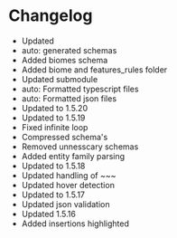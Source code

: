 # Changelog 
- Updated
- auto: generated schemas
- Added biomes schema
- Added biome and features_rules folder
- Updated submodule
- auto: Formatted typescript files
- auto: Formatted json files
- Updated to 1.5.20
- Updated to 1.5.19
- Fixed infinite loop
- Compressed schema's
- Removed unnesscary schemas
- Added entity family parsing
- Updated to 1.5.18
- Updated handling of ~~~
- Updated hover detection
- Updated to 1.5.17
- Updated json validation
- Updated 1.5.16
- Added insertions highlighted